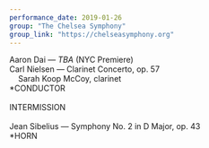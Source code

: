 ```yaml
---
performance_date: 2019-01-26
group: "The Chelsea Symphony"
group_link: "https://chelseasymphony.org"
---
```

Aaron Dai — _TBA_ (NYC Premiere)<br/>
Carl Nielsen — Clarinet Concerto, op. 57<br/>
&nbsp;&nbsp;&nbsp;&nbsp;Sarah Koop McCoy, clarinet<br/>
*CONDUCTOR<br/>
<br/>
INTERMISSION<br/>
<br/>
Jean Sibelius — Symphony No. 2 in D Major, op. 43<br/>
*HORN
